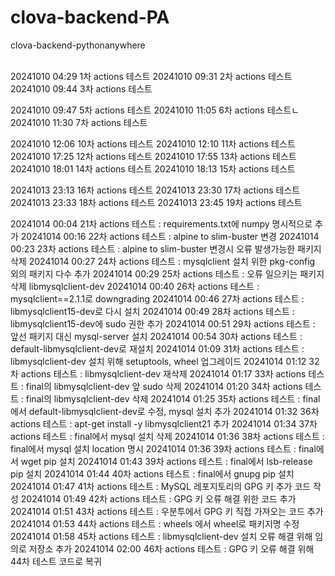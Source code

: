 # clova-backend-PA
clova-backend-pythonanywhere

<br>
20241010 04:29 1차 actions 테스트
20241010 09:31 2차 actions 테스트
20241010 09:44 3차 actions 테스트

20241010 09:47 5차 actions 테스트
20241010 11:05 6차 actions 테스트ㄴ
20241010 11:30 7차 actions 테스트

20241010 12:06 10차 actions 테스트
20241010 12:10 11차 actions 테스트
20241010 17:25 12차 actions 테스트
20241010 17:55 13차 actions 테스트
20241010 18:01 14차 actions 테스트
20241010 18:13 15차 actions 테스트

20241013 23:13 16차 actions 테스트
20241013 23:30 17차 actions 테스트
20241013 23:33 18차 actions 테스트
20241013 23:45 19차 actions 테스트

20241014 00:04 21차 actions 테스트 : requirements.txt에 numpy 명시적으로 추가
20241014 00:16 22차 actions 테스트 : alpine to slim-buster 변경
20241014 00:23 23차 actions 테스트 : alpine to slim-buster 변경시 오류 발생가능한 패키지 삭제
20241014 00:27 24차 actions 테스트 : mysqlclient 설치 위한 pkg-config 외의 패키지 다수 추가
20241014 00:29 25차 actions 테스트 : 오류 일으키는 패키지 삭제 libmysqlclient-dev
20241014 00:40 26차 actions 테스트 : mysqlclient==2.1.1로 downgrading
20241014 00:46 27차 actions 테스트 : libmysqlclient15-dev로 다시 설치
20241014 00:49 28차 actions 테스트 : libmysqlclient15-dev에 sudo 권한 추가
20241014 00:51 29차 actions 테스트 : 앞선 패키지 대신 mysql-server 설치
20241014 00:54 30차 actions 테스트 : default-libmysqlclient-dev로 재설치
20241014 01:09 31차 actions 테스트 : libmysqlclient-dev 설치 위해 setuptools, wheel 업그레이드
20241014 01:12 32차 actions 테스트 : libmysqlclient-dev 재삭제 
20241014 01:17 33차 actions 테스트 : final의 libmysqlclient-dev 앞 sudo 삭제
20241014 01:20 34차 actions 테스트 : final의 libmysqlclient-dev 삭제
20241014 01:25 35차 actions 테스트 : final에서 default-libmysqlclient-dev로 수정, mysql 설치 추가
20241014 01:32 36차 actions 테스트 : apt-get install -y libmysqlclient21 추가
20241014 01:34 37차 actions 테스트 : final에서 mysql 설치 삭제
20241014 01:36 38차 actions 테스트 : final에서 mysql 설치 location 명시
20241014 01:36 39차 actions 테스트 : final에서 wget pip 설치
20241014 01:43 39차 actions 테스트 : final에서 lsb-release pip 설치
20241014 01:44 40차 actions 테스트 : final에서 gnupg pip 설치
20241014 01:47 41차 actions 테스트 : MySQL 레포지토리의 GPG 키 추가 코드 작성
20241014 01:49 42차 actions 테스트 : GPG 키 오류 해결 위한 코드 추가
20241014 01:51 43차 actions 테스트 : 우분투에서 GPG 키 직접 가져오는 코드 추가
20241014 01:53 44차 actions 테스트 : wheels 에서 wheel로 패키지명 수정
20241014 01:58 45차 actions 테스트 : libmysqlclient-dev 설치 오류 해결 위해 임의로 저장소 추가
20241014 02:00 46차 actions 테스트 : GPG 키 오류 해결 위해 44차 테스트 코드로 복귀